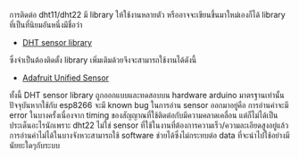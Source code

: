 
การติดต่อ dht11/dht22 มี library ให้ใช้งานหลายตัว หรืออาจจะเขียนขึ้นมาใหม่เองก็ได้
library ที่เป็นที่นิยมอันหนึ่งมีชื่อว่า

- [DHT sensor library](https://github.com/adafruit/DHT-sensor-library)

ซึ่งจำเป็นต้องติดตั้ง library เพิ่มเติมด้วยจึงจะสามารถใช้งานได้ดังนี้

- [Adafruit Unified Sensor](https://github.com/adafruit/Adafruit_Sensor)

ทั้งนี้ DHT sensor library ถูกออกแบบและทดสอบบน hardware arduino มาตรฐานเท่านั้น
ปัจจุบันหากใช้กับ esp8266 จะมี known bug ในการอ่าน sensor ออกมาอยู่คือ
การอ่านค่าจะมี error ในบางครั้งเนื่องจาก timing ของสัญญาณที่ใช้ติดต่อกับมีความคลาดเคลื่อน
แต่ก็ไม่ได้เป็นประเด็นอะไรนักเพราะ dht22 ไม่ใช่ sensor ที่ใช้ในงานที่ต้องการความเร็ว/ความละเอียดสูงอยู่แล้ว
การอ่านค่าไม่ได้ในบางจังหวะสามารถใช้ software ช่วยได้ซึ่งไม่กระทบต่อ data ที่จะนำไปใช้อย่างมีนัยยะใดๆกับระบบ
